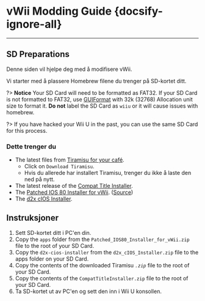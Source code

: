 # vWii Modding Guide {docsify-ignore-all}

***

## SD Preparations

Denne siden vil hjelpe deg med å modifisere vWii.

Vi starter med å plassere Homebrew filene du trenger på SD-kortet ditt.

?> **Notice**
Your SD Card will need to be formatted as FAT32. If your SD Card is not formatted to FAT32, use [GUIFormat](http://ridgecrop.co.uk/index.htm?guiformat.htm) with 32k (32768) Allocation unit size to format it. **Do not** label the SD Card as `wiiu` or it will cause issues with homebrew.

?> If you have hacked your Wii U in the past, you can use the same SD Card for this process.

### Dette trenger du

- The latest files from [Tiramisu for your café](https://tiramisu.foryour.cafe).
  - Click on `Download Tiramisu`.
  - Hvis du allerede har installert Tiramisu, trenger du ikke å laste den ned på nytt.
- The latest release of the [Compat Title Installer](https://hb-app.store/wiiu/CompatTitleInstaller).
- The <a href="docs/files/Patched_IOS80_Installer_for_vWii.zip" download>Patched IOS 80 Installer for vWii</a>. ([Source](https://github.com/Lazr1026/Patched-IOS80-Installer-for-vWii))
- The <a href ="docs/files/d2x_cIOS_Installer.zip" download>d2x cIOS Installer</a>.

## Instruksjoner

1. Sett SD-kortet ditt i PC'en din.
2. Copy the `apps` folder from the `Patched_IOS80_Installer_for_vWii.zip` file to the root of your SD Card.
3. Copy the `d2x-cios-installer` from the `d2x_cIOS_Installer.zip` file to the apps folder on your SD Card.
4. Copy the contents of the downloaded Tiramisu _`.zip`_ file to the root of your SD Card.
5. Copy the contents of the `CompatTitleInstaller.zip` file to the root of your SD Card.
6. Ta SD-kortet ut av PC'en og sett den inn i Wii U konsollen.
